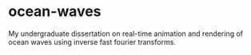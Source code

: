 # ocean-waves
My undergraduate dissertation on real-time animation and rendering of ocean waves using inverse fast fourier transforms.
